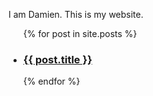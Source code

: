 ---
---

<div class="home">

  <p>I am Damien. This is my website.</p>

  <ul class="post-list">
      {% for post in site.posts %}
          <li>
            <h3>
              <a class="post-link" href="{{ post.url | prepend: site.baseurl }}">
                {{ post.title }}
              </a>
            </h3>
          </li>
      {% endfor %}
    </ul>
</div>
